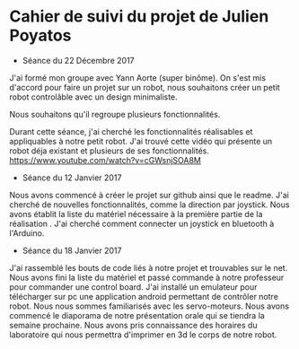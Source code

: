 # Cahier de suivi du projet de Julien Poyatos

* Séance du 22 Décembre 2017 

J'ai formé mon groupe avec Yann Aorte (super binôme). 
On s'est mis d'accord pour faire un projet sur un robot, nous souhaitons créer un petit robot controlâble avec un design minimaliste.

Nous souhaitons qu'il regroupe plusieurs fonctionnalités.

Durant cette séance, j'ai cherché les fonctionnalités réalisables et appliquables à notre petit robot.
J'ai trouvé cette vidéo qui présente un robot déja existant et plusieurs de ses fonctionnalités.
https://www.youtube.com/watch?v=cGWsnjSOA8M



* Séance du 12 Janvier 2017 

Nous avons commencé à créer le projet sur github ainsi que le readme.
J'ai cherché de nouvelles fonctionnalités, comme la direction par joystick.
Nous avons établit la liste du matériel nécessaire à la première partie de la réalisation .
J'ai cherché comment connecter un joystick en bluetooth à l'Arduino.



* Séance du 18 Janvier 2017 

J'ai rassemblé les bouts de code liés à notre projet et trouvables sur le net. Nous avons fini la liste du matériel et passé commande à notre professeur pour commander une control board. J'ai installé un emulateur pour télécharger sur pc une application android permettant de contrôler notre robot. Nous nous sommes familiarisés avec les servo-moteurs. Nous avons commencé le diaporama de notre présentation orale qui se tiendra la semaine prochaine. Nous avons pris  connaissance des horaires du laboratoire qui nous permettra d'imprimer en 3d le corps de notre robot.
